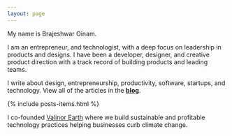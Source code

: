 ```yaml
---
layout: page
---
```


My name is Brajeshwar Oinam.

I am an entrepreneur, and technologist, with a deep focus on leadership in products and designs. I have been a developer, designer, and creative product direction with a track record of building products and leading teams.

I write about design, entrepreneurship, productivity, software, startups, and technology. View all of the articles in the __[blog](/blog/)__.

<div class="items-list content-medium">
  {% include posts-items.html %}
</div>

I co-founded [Valinor Earth](https://valinor.earth) where we build sustainable and profitable technology practices helping businesses curb climate change.